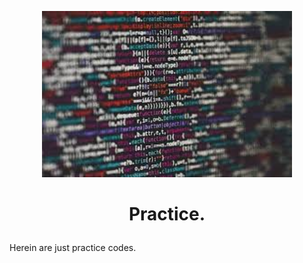 <p align="center">

  <img src="images.jfif" width="400\"/>

<br>


<h1><p align="center">Practice.</h1></p></font>


Herein are just practice codes.